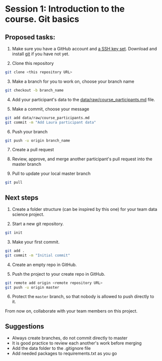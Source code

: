 # Session 1: Introduction to the course. Git basics

## Proposed tasks:

1. Make sure you have a GitHub account and [a SSH key set](https://help.github.com/en/github/authenticating-to-github/adding-a-new-ssh-key-to-your-github-account). Download and install [git](https://git-scm.com/downloads) if you have not yet.

2. Clone this repository

```bash
git clone <this repository URL>
```

3. Make a branch for you to work on, choose your branch name

```bash
git checkout -b branch_name
```

4. Add your participant's data to the [data/raw/course_participants.md](data/raw/course_participants.md) file.

5. Make a commit, choose your message

```bash
git add data/raw/course_participants.md
git commit -m "Add Laura participant data"
```

6. Push your branch

```bash
git push -u origin branch_name
```

7. Create a pull request

8. Review, approve, and merge another participant's pull request into the master branch

9. Pull to update your local master branch

```bash
git pull
```

## Next steps

1. Create a folder structure (can be inspired by this one) for your team data science project.

2. Start a new git repository.

```bash
git init
```

3. Make your first commit.

```bash
git add .
git commit -m "Initial commit"
```

4. Create an empty repo in GitHub.

5. Push the project to your create repo in GitHub.

```bash
git remote add origin <remote repository URL>
git push -u origin master
```

6. Protect the `master` branch, so that nobody is allowed to push directly to it.

From now on, collaborate with your team members on this project.

## Suggestions
* Always create branches, do not commit directly to master
* It is good practice to review each another's work before merging
* Add the data folder to the .gitignore file
* Add needed packages to requirements.txt as you go
